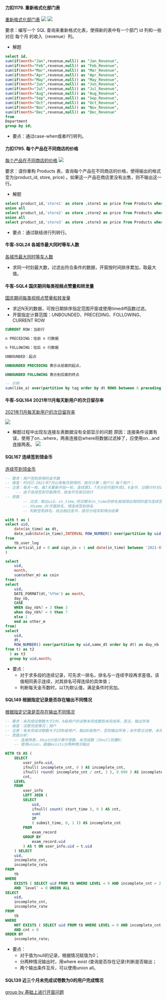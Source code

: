 #### 力扣1179. 重新格式化部门表
[重新格式化部门表](https://leetcode.cn/problems/reformat-department-table)
![](sql刷题笔记_img/2022-06-14-15-00-47.png)
![](sql刷题笔记_img/2022-06-14-15-01-31.png)

要求：编写一个 SQL 查询来重新格式化表，使得新的表中有一个部门 id 列和一些对应 每个月 的收入（revenue）列。

- 解题
```sql
select id,
sum(if(month="Jan",revenue,null)) as "Jan_Revenue",
sum(if(month="Feb",revenue,null)) as "Feb_Revenue",
sum(if(month="Mar",revenue,null)) as "Mar_Revenue",
sum(if(month="Apr",revenue,null)) as "Apr_Revenue",
sum(if(month="May",revenue,null)) as "May_Revenue",
sum(if(month="Jun",revenue,null)) as "Jun_Revenue",
sum(if(month="Jul",revenue,null)) as "Jul_Revenue",
sum(if(month="Aug",revenue,null)) as "Aug_Revenue",
sum(if(month="Sep",revenue,null)) as "Sep_Revenue",
sum(if(month="Oct",revenue,null)) as "Oct_Revenue",
sum(if(month="Nov",revenue,null)) as "Nov_Revenue",
sum(if(month="Dec",revenue,null)) as "Dec_Revenue"
from
Department
group by id;
```

- 要点：通过case-when或者if行转列。

#### 力扣1795. 每个产品在不同商店的价格
[每个产品在不同商店的价格](https://leetcode.cn/problems/rearrange-products-table)
![](sql刷题笔记_img/2022-06-14-15-03-55.png)

要求：请你重构 Products 表，查询每个产品在不同商店的价格，使得输出的格式变为(product_id, store, price) 。如果这一产品在商店里没有出售，则不输出这一行。

- 解题
```sql
select product_id,'store1' as store ,store1 as price from Products where store1 is not null
union all
select product_id,'store2' as store ,store2 as price from Products where store2 is not null
union all
select product_id,'store3' as store ,store3 as price from Products where store3 is not null
```

- 要点：通过联结进行列转行。

#### 牛客-SQL24 各城市最大同时等车人数
[各城市最大同时等车人数](https://www.nowcoder.com/practice/f301eccab83c42ab8dab80f28a1eef98?tpId=268&tqId=2300011&ru=%2Fpractice%2F65de67f666414c0e8f9a34c08d4a8ba6&qru=%2Fta%2Fsql-factory-interview%2Fquestion-ranking&sourceUrl=)

- 求同一时刻最大数，过滤出符合条件的数据，开窗按时间排序累加，取最大值。


#### 牛客-SQL4 国庆期间每类视频点赞量和转发量
[国庆期间每类视频点赞量和转发量](https://www.nowcoder.com/practice/f90ce4ee521f400db741486209914a11?tpId=268&tags=&title=&difficulty=0&judgeStatus=0&rp=0&sourceUrl=)

-  求近N天的数据，可按日期排序指定范围开窗或使用timediff函数过滤。
-  开窗指定计算范围：UNBOUNDED、PRECEDING、FOLLOWING、CURRENT ROW
```sql
CURRENT ROW：当前行

n PRECEDING：往前 n 行数据

n FOLLOWING：往后 n 行数据

UNBOUNDED：起点

UNBOUNDED PRECEDING 表示从前面的起点，

UNBOUNDED FOLLOWING 表示到后面的终点

-- 示例
sum(like_a) over(partition by tag order by dt ROWS between 6 preceding and current row )
```

#### 牛客-SQL164 2021年11月每天新用户的次日留存率
[2021年11月每天新用户的次日留存率](https://www.nowcoder.com/practice/1fc0e75f07434ef5ba4f1fb2aa83a450?tpId=268&&tqId=39490)

![](sql刷题笔记_img/2022-06-30-09-26-31.png)
- 解题过程中出现左连接左表数据没有全部显示的问题
原因：连接条件设置有误，使用了on...where，两表连接后where将数据过滤掉了，应使用on...and连接两表。
![](sql刷题笔记_img/2022-06-30-09-30-36.png)

#### SQL167 连续签到领金币
[连续签到领金币](https://www.nowcoder.com/practice/aef5adcef574468c82659e8911bb297f?tpId=268&&tqId=39493)

```sql
-- 需求：用户签到获得的金币数
-- 维度：时间》》2021年7月以来每月获得的、按天计算；用户》》每个用户；
-- 注意：每天一枚、每7天重新开始一轮、连续第3、7天分别可额外领2、6金币、日期只针对in_time；
     -- 由于连续签到可能跨月，故金币先按日统计
-- 思路：
        -- 过滤，取出uid，in_time,将日期与in_time的排名相减得出相同的值为连续签到记录same_dt
        -- 对same_dt开窗排名，得连续签到排名
        -- 判断签到排名，给出相应金币，按月分组求和得出结果

with t as (
select uid,
    date(in_time) as dt,
    date_sub(date(in_time),INTERVAL ROW_NUMBER() over(partition by uid order by date(in_time)) day) as same_dt
from
    tb_user_log
where artical_id = 0 and sign_in = 1 and date(in_time) between '2021-07-07' and '2021-10-31'
)

select 
    uid,
    month,
    sum(other_m) as coin
from(
select 
    uid,
    DATE_FORMAT(dt,'%Y%m') as month,
    day_nb,
    CASE
    WHEN day_nb%7 = 3 then 3
    when day_nb%7 = 0 then 7
    else 1
    end as other_m
from(
select 
    uid,
    dt,
    ROW_NUMBER() over(partition by uid,same_dt order by dt) as day_nb
from t) as t2
  ) as t3
  group by uid,month;
```

- 要点：
  - 对于求多段的连续记录，可先求一排名，排名与一连续字段再求差值，该值相同表示连续，对其排名可得连续的具体值；
  - 判断每天金币数时，以1为默认值，满足条件时另加。

#### SQL149 根据指定记录是否存在输出不同情况
[根据指定记录是否存在输出不同情况](https://www.nowcoder.com/practice/f72d3fc27dc14f3aae76ee9823ccca6b?tpId=240&tags=&title=&difficulty=0&judgeStatus=0&rp=0&sourceUrl=%2Fexam%2Foj%3Ftab%3DSQL%25E7%25AF%2587%26topicId%3D240)

```sql
-- 需求：未完成试卷数大于2时，0级用户的试卷未完成数和未完成率，若无，输出所有
-- 维度：试卷完成情况；用户
-- 注意：有未完成试卷数大于2的0级用户，输出0级用户，否则输出所有；未作答过试卷，未完成率默认填0
-- 思路分析:
    -- 连接两表，对uid分组计算作答数，未完成数（为null则置0）
    -- 使用union，根据exists分两种情况输出

WITH tb AS (
	SELECT
		user_info.uid,
		ifnull( incomplete_cnt, 0 ) AS incomplete_cnt,
		ifnull( round( incomplete_cnt / cnt, 3 ), 0.000 ) AS incomplete_rate,
		cnt,
	LEVEL 
	FROM
		user_info
		LEFT JOIN (
		SELECT
			uid,
			ifnull( count( start_time ), 0 ) AS cnt,
			sum(
			IF
			( submit_time, 0, 1 )) AS incomplete_cnt 
		FROM
			exam_record 
		GROUP BY
			exam_record.uid 
		) AS t ON user_info.uid = t.uid 
	) SELECT
	uid,
	incomplete_cnt,
	incomplete_rate 
FROM
	tb 
WHERE
	EXISTS ( SELECT uid FROM tb WHERE LEVEL = 0 AND incomplete_cnt > 2 ) 
	AND `level` = 0 UNION ALL
SELECT
	uid,
	incomplete_cnt,
	incomplete_rate 
FROM
	tb 
WHERE
	NOT EXISTS ( SELECT uid FROM tb WHERE LEVEL = 0 AND incomplete_cnt > 2 ) 
	AND cnt > 0 
ORDER BY
	incomplete_rate;
```

- 要点：
  - 对于值为null的记录，根据情况赋值为0；
  - 分两种情况输出时，用where exist (查询是否存在记录)判断是否输出；
  - 两个输出条件互斥，可以使用union all。

#### SQL139 近三个月未完成试卷数为0的用户完成情况
[group by 基础上进行开窗问题](https://www.nowcoder.com/practice/4a3acb02b34a4ecf9045cefbc05453fa?tpId=240&tqId=2183407&ru=/exam/oj&qru=/ta/sql-advanced/question-ranking&sourceUrl=%2Fexam%2Foj%3Ftab%3DSQL%25E7%25AF%2587%26topicId%3D240)